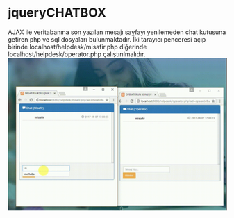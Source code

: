 # jqueryCHATBOX
AJAX ile veritabanına son yazılan mesajı sayfayı yenilemeden chat kutusuna getiren php ve sql dosyaları bulunmaktadır. İki tarayıcı penceresi açıp birinde localhost/helpdesk/misafir.php  diğerinde localhost/helpdesk/operator.php çalıştırılmalıdır.
<img src="gif.gif"/>
